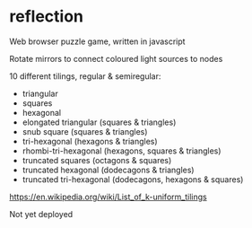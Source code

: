 # reflection

Web browser puzzle game, written in javascript

Rotate mirrors to connect coloured light sources to nodes

10 different tilings, regular & semiregular:
- triangular
- squares
- hexagonal
- elongated triangular (squares & triangles)
- snub square (squares & triangles)
- tri-hexagonal (hexagons & triangles)
- rhombi-tri-hexagonal (hexagons, squares & triangles)
- truncated squares (octagons & squares)
- truncated hexagonal (dodecagons & triangles)
- truncated tri-hexagonal (dodecagons, hexagons & squares)

https://en.wikipedia.org/wiki/List_of_k-uniform_tilings

Not yet deployed
